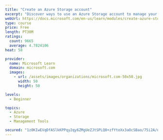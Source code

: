 ```yaml
---
title: "Create an Azure Storage account"
excerpt: "Discover ways to use an Azure Storage account to manage your data for billing, access, and storage location of your blobs, files, queues, and tables."
webUrl: https://docs.microsoft.com/en-us/learn/modules/create-azure-storage-account/
type: course
price: Free
length: PT30M
ratings:
  count: 9665
  average: 4.7824106
heat: 58

provider:
  name: Microsoft Learn
  domain: microsoft.com
  images:
    - url: /assets/images/organizations/microsoft.com-50x50.jpg
      width: 50
      height: 50

levels:
  - Beginner

topics:
  - Azure
  - Storage
  - Management Tools

secured: "1z0KIwEVqDfASlkKPPqy2qy6ZMgUeZJtSPLQ0+zfYtoXx3aOcSBao/75i2A/noTaUjspGolSW6WGDIVr2Z9L6SJViJfWve2vJXAQ+8kW+f8YTTeXs3S81Y+iov2HQNC0HEsMUVr2qWg53Xr8mXMZzX9z4FuYANBeR6oYbaCPtrqqK5PXFarC1VpRP/bElctd1yS1eCpjzVfKfTq0zuw7XBgH6cB7dAmC3Pe17waoIRuLSCNI4iVLRCfbp7hcFsxhwFIxTUvGRgYlluZ6jYtvHtSUhzHg23jE7ITYzVubAAL8Q3hmtIoFwkjW+kL1xcxAoF4F9akgA5y8hqJEVhWhIC7NGaI8/FwYOukAnIUPnAgtuD5VT/aHCHb9ZaOtoxWwUxMXoMF2ptc+jSXy/XNVijs77UI1zuHbxf9GmJfI4qA=;CB8jCAY0ExIMp2dCeFT7sw=="
---
```


